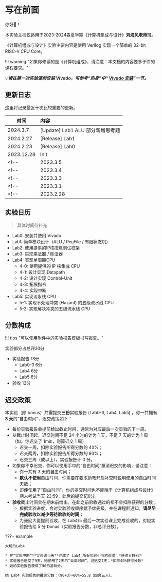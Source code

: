 # 写在前面

你好👋！

本实验文档仅适用于2023-2024春夏学期《计算机组成与设计》**刘海风老师**班。

《计算机组成与设计》实验主要内容是使用 Verilog 实现一个简单的 32-bit RISC-V CPU Core。

!!! warning "如果你修读的是《计算机组成》，请注意：本文档的内容要多于你的课程要求。"

💡***请在第一次实验课前安装 Vivado，可参考“热身”中“ [Vivado 安装](./Lab0/Vivado_installation/)”一节。***

<!-- !!! tip "龙芯杯报名！！！！！" -->
<!-- 鼓励同学们参加龙芯杯，相关信息查看[龙芯杯官网](http://www.nscscc.com/?p=248)。 Bonus 方案将于老师讨论后公布。-->

## 更新日志

这里将记录最近十次比较重要的更新。

| 时间 | 内容 |
| --- | :------------------------------------ |
| 2024.3.7 | [Update] Lab1 ALU 部分新增思考题|
| 2024.2.27 | [Release] Lab1 |
| 2024.2.23 | [Release] Lab0 |
| 2023.12.28 | Init |
<!-- | 2023.3.5 | [Update] Lab1 ALU_operation 补充 | -->
<!-- | 2023.3.4 | [Update] Lab2 添加下板要求 | -->
<!-- | 2023.3.3 | [Release] Lab2 | -->
<!-- | 2023.3.1 | [Update] Lab0 报告要求 <br> [Release] Lab1 | -->
<!-- | 2023.2.28 | [Release] Lab0 | -->


## 实验日历

> 具体时间待补充

* Lab0: 安装并使用 Vivado
* Lab1: 简单模块设计（ALU / RegFile / 有限状态机）
* Lab2: 使用提供的IP核搭建测试框架
* Lab3: 实现乘法器 / 除法器
* Lab4: 实现单周期CPU
    * 4-0: 使用提供的 IP 核集成 CPU
    * 4-1: 设计实现 Datapath
    * 4-2: 设计实现 Control-Unit
    * 4-3: 拓展指令
    * 4-4: 实现中断
* Lab5: 实现流水线 CPU
    * 5-1: 实现不处理冲突 (Hazard) 的五级流水线 CPU
    * 5-2: 实现解决冲突的五级流水线 CPU

## 分数构成

!!! tips "可以使用附件中的[实验报告模板](./attachment/计组实验报告模板.zip)书写报告。"

实验部分占总评30分

* 实验报告 18分
    * Lab0-3 6分
    * Lab4 6分
    * Lab5 6分
* 验收 12分

## 迟交政策

本实验（除 bonus）共需提交**三份**实验报告 (Lab0-3, Lab4, Lab5) ，你一共拥有 **3 天**的“自由时间”，迟交政策如下：

* 每份实验报告会提前给出截止时间，通常为对应最后一次实验的下一周。
* 从截止时间起，迟交时间不足 24 小时的计为 1 天，不足 7 天的计为 1 周（如，你迟交了 1min，则算迟交 1 周）
    * 迟交一周，扣除实验报告所得分数的 40%；
    * 迟交两周，扣除实验报告所得分数的 80%；
    * 迟交三周（或以上），实验报告计 0 分。
* 如果你不幸迟交，你可以使用手中的“自由时间”抵消迟交的影响，请注意：
    * 你一共有 3 天的自由时间；
    * **默认不使用**自由时间，你需要在要求助教开启补交时说明使用的自由时间天数；
    * 即便使用了“自由时间”，你的提交时间也不能晚于《计算机组成与设计》期末考试当天 23:59，此后的提交记0分。
* **验收**截止时间会在期末前给出，在此之前验收通过的都不会扣除获得的分数；
    * 根据实验进度，会对实验验收顺序赋予优先级，并在课程群通知，**请尽早完成验收以减少等待验收的时间**；
    * 为鼓励大佬提前验收，在 Lab4/5 最后一次实验课上完成验收的，对应实验报告给 5 分 bonus（实验报告分数，非总评分数）。

???+ example

    大琦的Lab4

    * 在“实现中断”**实验课当天**完成了 Lab4 所有实验小节的验收；*获得分数+3*
    * 实验报告迟交了9天，她使用了2天的“自由时间”，记迟交7天；*扣除40%获得分数*
    * 她的实验报告获得了90的基础分。

    她 Lab4 实验报告的最终分数：(90+3)×60%=55.8（四舍五入）。
